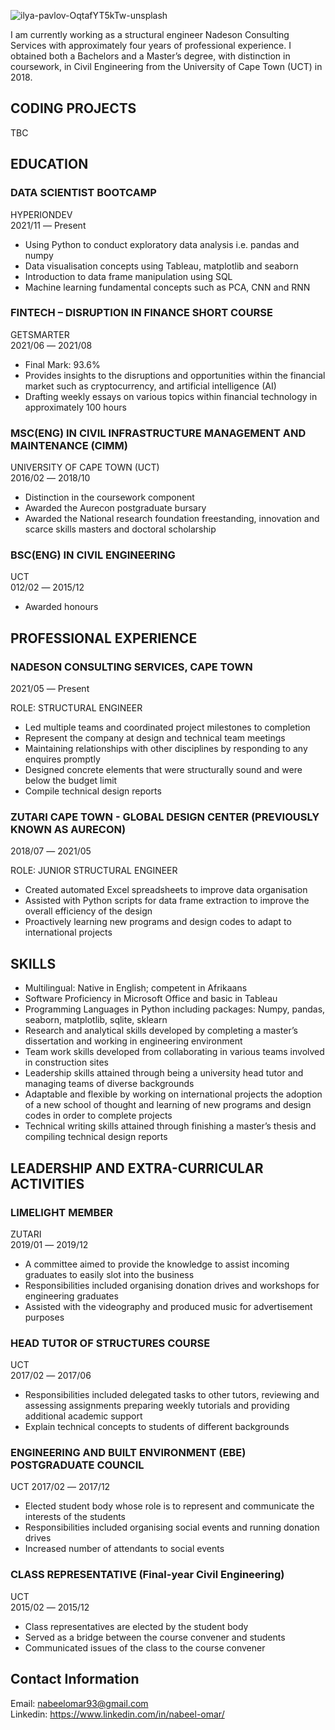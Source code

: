 ![ilya-pavlov-OqtafYT5kTw-unsplash](https://user-images.githubusercontent.com/60255967/161802979-f4d1623a-545c-4f97-b222-10218c678ac3.jpg)

I am currently working as a structural engineer Nadeson Consulting Services with approximately four years of professional experience. I obtained both a Bachelors and a Master’s degree, with distinction in coursework, in Civil Engineering from the University of Cape Town (UCT) in 2018. 

## CODING PROJECTS

TBC

## EDUCATION

### DATA SCIENTIST BOOTCAMP
HYPERIONDEV   
2021/11 ― Present	 

- Using Python to conduct exploratory data analysis i.e. pandas and numpy
- Data visualisation concepts using Tableau, matplotlib and seaborn
- Introduction to data frame manipulation using SQL 
- Machine learning fundamental concepts such as PCA, CNN and RNN


### **FINTECH – DISRUPTION IN FINANCE SHORT COURSE**  
GETSMARTER  
2021/06 ― 2021/08	  

- Final Mark: 93.6%
- Provides insights to the disruptions and opportunities within the financial market such as cryptocurrency, and artificial intelligence (AI)
- Drafting weekly essays on various topics within financial technology in approximately 100 hours

### **MSC(ENG) IN CIVIL INFRASTRUCTURE MANAGEMENT AND MAINTENANCE (CIMM)**  
UNIVERSITY OF CAPE TOWN (UCT)  
2016/02 ― 2018/10 	

- Distinction in the coursework component
- Awarded the Aurecon postgraduate bursary
- Awarded the National research foundation freestanding, innovation and scarce skills masters and doctoral scholarship

### **BSC(ENG) IN CIVIL ENGINEERING**  
UCT  
012/02 ― 2015/12	

- Awarded honours

## PROFESSIONAL EXPERIENCE  

### NADESON CONSULTING SERVICES, CAPE TOWN  
2021/05 ― Present  

ROLE: STRUCTURAL ENGINEER  

- Led multiple teams and coordinated project milestones to completion
- Represent the company at design and technical team meetings
- Maintaining relationships with other disciplines by responding to any enquires promptly
- Designed concrete elements that were structurally sound and were below the budget limit
- Compile technical design reports

### ZUTARI CAPE TOWN - GLOBAL DESIGN CENTER (PREVIOUSLY KNOWN AS AURECON)
2018/07 ― 2021/05	

ROLE: JUNIOR STRUCTURAL ENGINEER

- Created automated Excel spreadsheets to improve data organisation
- Assisted with Python scripts for data frame extraction to improve the overall efficiency of the design
- Proactively learning new programs and design codes to adapt to international projects


## SKILLS

- Multilingual: Native in English; competent in Afrikaans  
- Software Proficiency in Microsoft Office and basic in Tableau  
- Programming Languages in Python including packages: Numpy, pandas, seaborn,  matplotlib, sqlite, sklearn
- Research and analytical skills developed by completing a master’s dissertation and working in engineering environment  
- Team work skills developed from collaborating in various teams involved in construction sites   
- Leadership skills attained through being a university head tutor and managing teams of diverse backgrounds   
- Adaptable and flexible by working on international projects  the adoption of a new school of thought and learning of new programs and design codes in order to complete projects  
- Technical writing skills attained through finishing a master’s thesis and compiling technical design reports  

## LEADERSHIP AND EXTRA-CURRICULAR ACTIVITIES

### **LIMELIGHT MEMBER**  
ZUTARI  
2019/01 ― 2019/12	  

- A committee aimed to provide the knowledge to assist incoming graduates to easily slot into the business  
- Responsibilities included organising donation drives and workshops for engineering graduates  
- Assisted with the videography and produced music for advertisement purposes  

### **HEAD TUTOR OF STRUCTURES COURSE**  
UCT  
2017/02 ― 2017/06	  

- Responsibilities included delegated tasks to other tutors, reviewing and assessing assignments preparing weekly tutorials and providing additional academic support 
- Explain technical concepts to students of different backgrounds  

### **ENGINEERING AND BUILT ENVIRONMENT (EBE) POSTGRADUATE COUNCIL**  
UCT
2017/02 ― 2017/12

- Elected student body whose role is to represent and communicate the interests of the students  
- Responsibilities included organising social events and running donation drives  
- Increased number of attendants to social events  

### **CLASS REPRESENTATIVE (Final-year Civil Engineering)**  
UCT  
2015/02 ― 2015/12 	

- Class representatives are elected by the student body  
- Served as a bridge between the course convener and students  
- Communicated issues of the class to the course convener  



## Contact Information

Email: nabeelomar93@gmail.com  
Linkedin: https://www.linkedin.com/in/nabeel-omar/  

